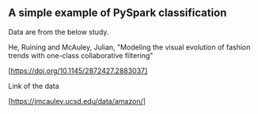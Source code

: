 ## A simple example of PySpark classification

Data are from the below study.

He, Ruining and McAuley, Julian, "Modeling the visual evolution of fashion trends with one-class collaborative filtering"

[https://doi.org/10.1145/2872427.2883037]

Link of the data

[https://jmcauley.ucsd.edu/data/amazon/]

